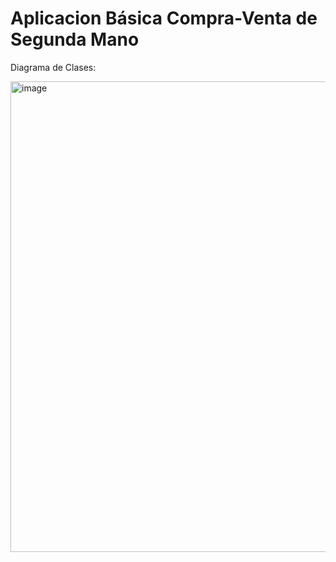 # Aplicacion Básica Compra-Venta de Segunda Mano
Diagrama de Clases:


<img width="753" alt="image" src="https://user-images.githubusercontent.com/92883393/223224676-b3b5face-58d6-40fe-9f01-87d1c0853cc7.png">

